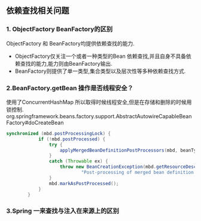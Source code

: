 ## **依赖查找相关问题**
### **1. ObjectFactory BeanFactory的区别**
  ObjectFactory 和 BeanFactory均提供依赖查找的能力.  
* ObjectFactory仅关注一个或者一种类型的Bean 依赖查找,并且自身不具备依赖查找的能力,能力则由BeanFactory输出.  
* BeanFactory则提供了单一类型,集合类型以及层次性等多种依赖查找方式.

### **2.BeanFactory.getBean 操作是否线程安全？**
使用了ConcurrentHashMap 所以取得时候线程安全,但是在存储和删除的时候用锁控制.
org.springframework.beans.factory.support.AbstractAutowireCapableBeanFactory#doCreateBean
```java
synchronized (mbd.postProcessingLock) {
			if (!mbd.postProcessed) {
				try {
					applyMergedBeanDefinitionPostProcessors(mbd, beanType, beanName);
				}
				catch (Throwable ex) {
					throw new BeanCreationException(mbd.getResourceDescription(), beanName,
							"Post-processing of merged bean definition failed", ex);
				}
				mbd.markAsPostProcessed();
			}
		}
```

### **3.Spring 一来查找与注入在来源上的区别**